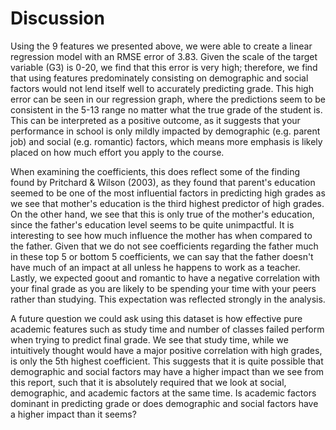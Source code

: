 # Discussion

Using the 9 features we presented above, we were able to create a linear regression model with an RMSE error of 3.83. Given the scale of the target variable (G3) is 0-20, we find that this error is very high; therefore, we find that using features predominately consisting on demographic and social factors would not lend itself well to accurately predicting grade. This high error can be seen in our regression graph, where the predictions seem to be consistent in the 5-13 range no matter what the true grade of the student is. This can be interpreted as a positive outcome, as it suggests that your performance in school is only mildly impacted by demographic (e.g. parent job) and social (e.g. romantic) factors, which means more emphasis is likely placed on how much effort you apply to the course.

When examining the coefficients, this does reflect some of the finding found by Pritchard & Wilson (2003), as they found that parent's education seemed to be one of the most influential factors in predicting high grades as we see that mother's education is the third highest predictor of high grades. On the other hand, we see that this is only true of the mother's education, since the father's education level seems to be quite unimpactful. It is interesting to see how much influence the mother has when compared to the father. Given that we do not see coefficients regarding the father much in these top 5 or bottom 5 coefficients, we can say that the father doesn't have much of an impact at all unless he happens to work as a teacher. Lastly, we expected goout and romantic to have a negative correlation with your final grade as you are likely to be spending your time with your peers rather than studying. This expectation was reflected strongly in the analysis.

A future question we could ask using this dataset is how effective pure academic features such as study time and number of classes failed perform when trying to predict final grade. We see that study time, while we intuitively thought would have a major positive correlation with high grades, is only the 5th highest coefficient. This suggests that it is quite possible that demographic and social factors may have a higher impact than we see from this report, such that it is absolutely required that we look at social, demographic, and academic factors at the same time. Is academic factors dominant in predicting grade or does demographic and social factors have a higher impact than it seems?